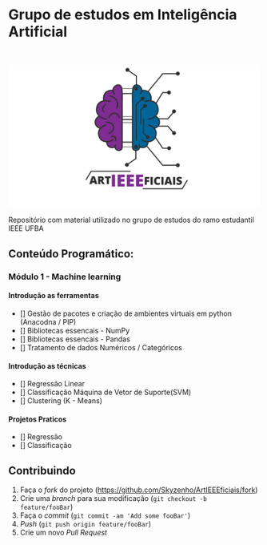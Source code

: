 # Grupo de estudos em Inteligência Artificial

<!-- LOGO -->
<br />
<p align="center">
  <a href="#">
    <img src="Logo.jpg" alt="Logo">
  </a>
</p>


Repositório com material utilizado no grupo de estudos do ramo estudantil IEEE UFBA


## Conteúdo Programático: 

### Módulo 1 - Machine learning

#### Introdução as ferramentas
- [] Gestão de pacotes e criação de ambientes virtuais em python (Anacodna / PIP)
- [] Bibliotecas essencais - NumPy
- [] Bibliotecas essencais - Pandas
- [] Tratamento de dados Numéricos / Categóricos
#### Introdução as técnicas 
- [] Regressão Linear
- [] Classificação Máquina de Vetor de Suporte(SVM)
- [] Clustering (K - Means)
#### Projetos Praticos
- [] Regressão
- [] Classificação


## Contribuindo 

1. Faça o _fork_ do projeto (<https://github.com/Skyzenho/ArtIEEEficiais/fork>)
2. Crie uma _branch_ para sua modificação (`git checkout -b feature/fooBar`)
3. Faça o _commit_ (`git commit -am 'Add some fooBar'`)
4. _Push_ (`git push origin feature/fooBar`)
5. Crie um novo _Pull Request_